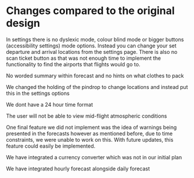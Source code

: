 # Changes compared to the original design

In settings there is no dyslexic mode, colour blind mode or bigger buttons (accessibility settings) mode options. Instead you can change your set departure and arrival locations from the settings page. There is also no scan ticket button as that was not enough time to implement the functionality to find the airports that flights would go to.

No worded summary within forecast and no hints on what clothes to pack

We changed the holding of the pindrop to change locations and instead put this in the settings options

We dont have a 24 hour time format

The user will not be able to view mid-flight atmospheric conditions

One final feature we did not implement was the idea of warnings being presented in the forecasts however as mentioned before, due to time constraints, we were unable to work on this. With future updates, this feature could easily be implemented.

We have integrated a currency converter which was not in our initial plan

We have integrated hourly forecast alongside daily forecast
